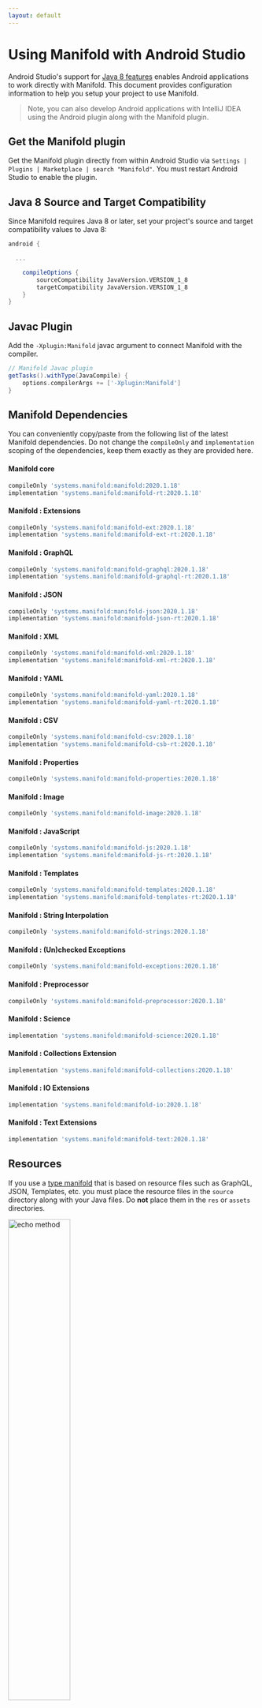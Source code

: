 ```yaml
---
layout: default
---
```


# Using Manifold with Android Studio

Android Studio's support for [Java 8 features](https://developer.android.com/studio/write/java8-support.html) enables
Android applications to work directly with Manifold. This document provides configuration information to help you setup
your project to use Manifold.

>Note, you can also develop Android applications with IntelliJ IDEA using the Android plugin along with the Manifold
>plugin. 

## Get the Manifold plugin
Get the Manifold plugin directly from within Android Studio via `Settings | Plugins | Marketplace | search "Manifold"`.
You must restart Android Studio to enable the plugin. 
 
## Java 8 Source and Target Compatibility 
Since Manifold requires Java 8 or later, set your project's source and target compatibility values to Java 8:

```groovy
android {

  ...

    compileOptions {
        sourceCompatibility JavaVersion.VERSION_1_8
        targetCompatibility JavaVersion.VERSION_1_8
    }
}
```

## Javac Plugin
Add the `-Xplugin:Manifold` javac argument to connect Manifold with the compiler.

```groovy
// Manifold Javac plugin
getTasks().withType(JavaCompile) {
    options.compilerArgs += ['-Xplugin:Manifold']
}
```    

## Manifold Dependencies
You can conveniently copy/paste from the following list of the latest Manifold dependencies. Do not change the
`compileOnly` and `implementation` scoping of the dependencies, keep them exactly as they are provided here.

#### Manifold core
```groovy
compileOnly 'systems.manifold:manifold:2020.1.18'
implementation 'systems.manifold:manifold-rt:2020.1.18'
```
#### Manifold : Extensions
```groovy
compileOnly 'systems.manifold:manifold-ext:2020.1.18'
implementation 'systems.manifold:manifold-ext-rt:2020.1.18'
```
#### Manifold : GraphQL
```groovy
compileOnly 'systems.manifold:manifold-graphql:2020.1.18'
implementation 'systems.manifold:manifold-graphql-rt:2020.1.18'
```
#### Manifold : JSON
```groovy
compileOnly 'systems.manifold:manifold-json:2020.1.18'
implementation 'systems.manifold:manifold-json-rt:2020.1.18'
```
#### Manifold : XML
```groovy
compileOnly 'systems.manifold:manifold-xml:2020.1.18'
implementation 'systems.manifold:manifold-xml-rt:2020.1.18'
```
#### Manifold : YAML
```groovy
compileOnly 'systems.manifold:manifold-yaml:2020.1.18'
implementation 'systems.manifold:manifold-yaml-rt:2020.1.18'
```
#### Manifold : CSV
```groovy
compileOnly 'systems.manifold:manifold-csv:2020.1.18'
implementation 'systems.manifold:manifold-csb-rt:2020.1.18'
```
#### Manifold : Properties
```groovy
compileOnly 'systems.manifold:manifold-properties:2020.1.18'
```
#### Manifold : Image
```groovy
compileOnly 'systems.manifold:manifold-image:2020.1.18'
```
#### Manifold : JavaScript
```groovy
compileOnly 'systems.manifold:manifold-js:2020.1.18'
implementation 'systems.manifold:manifold-js-rt:2020.1.18'
```
#### Manifold : Templates
```groovy
compileOnly 'systems.manifold:manifold-templates:2020.1.18'
implementation 'systems.manifold:manifold-templates-rt:2020.1.18'
```
#### Manifold : String Interpolation
```groovy
compileOnly 'systems.manifold:manifold-strings:2020.1.18'
```
#### Manifold : (Un)checked Exceptions
```groovy
compileOnly 'systems.manifold:manifold-exceptions:2020.1.18'
```
#### Manifold : Preprocessor
```groovy
compileOnly 'systems.manifold:manifold-preprocessor:2020.1.18'
```
#### Manifold : Science
```groovy
implementation 'systems.manifold:manifold-science:2020.1.18'
```
#### Manifold : Collections Extension
```groovy
implementation 'systems.manifold:manifold-collections:2020.1.18'
```
#### Manifold : IO Extensions
```groovy
implementation 'systems.manifold:manifold-io:2020.1.18'
```
#### Manifold : Text Extensions
```groovy
implementation 'systems.manifold:manifold-text:2020.1.18'
```

## Resources

If you use a [type manifold](https://github.com/manifold-systems/manifold/tree/master/manifold-core-parent/manifold#the-big-picture)
that is based on resource files such as GraphQL, JSON, Templates, etc. you must place the resource files in the 
`source` directory along with your Java files.  Do **not** place them in the `res` or `assets` directories.
 
<p><img src="http://manifold.systems/images/android_resources.png" alt="echo method" width="50%" height="50%"/></p> 


